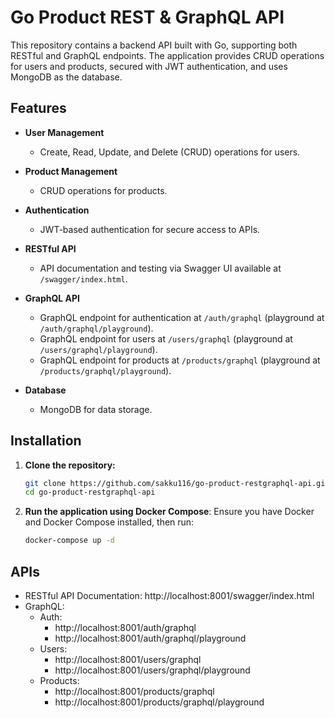 # Go Product REST & GraphQL API

This repository contains a backend API built with Go, supporting both RESTful and GraphQL endpoints. The application provides CRUD operations for users and products, secured with JWT authentication, and uses MongoDB as the database.

## Features

- **User Management**
  - Create, Read, Update, and Delete (CRUD) operations for users.

- **Product Management**
  - CRUD operations for products.

- **Authentication**
  - JWT-based authentication for secure access to APIs.

- **RESTful API**
  - API documentation and testing via Swagger UI available at `/swagger/index.html`.

- **GraphQL API**
  - GraphQL endpoint for authentication at `/auth/graphql` (playground at `/auth/graphql/playground`).
  - GraphQL endpoint for users at `/users/graphql` (playground at `/users/graphql/playground`).
  - GraphQL endpoint for products at `/products/graphql` (playground at `/products/graphql/playground`).

- **Database**
  - MongoDB for data storage.

## Installation

1. **Clone the repository:**
   ```bash
   git clone https://github.com/sakku116/go-product-restgraphql-api.git
   cd go-product-restgraphql-api
   ```

2. **Run the application using Docker Compose**: Ensure you have Docker and Docker Compose installed, then run:

    ```bash
    docker-compose up -d
    ```
## APIs

- RESTful API Documentation: http://localhost:8001/swagger/index.html
- GraphQL:
    - Auth:
        - http://localhost:8001/auth/graphql
        - http://localhost:8001/auth/graphql/playground
    - Users:
        - http://localhost:8001/users/graphql
        - http://localhost:8001/users/graphql/playground
    - Products:
        - http://localhost:8001/products/graphql
        - http://localhost:8001/products/graphql/playground